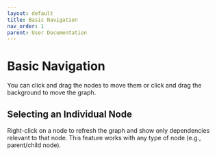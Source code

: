```yaml
---
layout: default
title: Basic Navigation
nav_order: 1
parent: User Documentation
---
```


# Basic Navigation

You can click and drag the nodes to move them or click and drag the background to move the graph.

## Selecting an Individual Node
Right-click on a node to refresh the graph and show only dependencies relevant to that node. This feature works with any type of node (e.g., parent/child node).